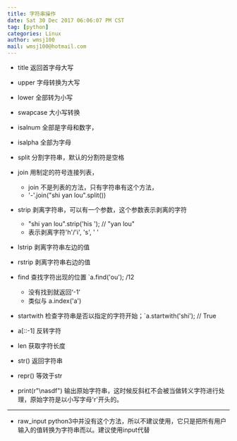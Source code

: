 ```yaml
---
title: 字符串操作
date: Sat 30 Dec 2017 06:06:07 PM CST
tag: [python]
categories: Linux
author: wmsj100
mail: wmsj100@hotmail.com
---
```


- title 返回首字母大写
- upper 字母转换为大写
- lower 全部转为小写
- swapcase 大小写转换
- isalnum 全部是字母和数字，
- isalpha 全部为字母
- split 分割字符串，默认的分割符是空格
- join 用制定的符号连接列表，
    - join 不是列表的方法，只有字符串有这个方法，
    - '-'.join("shi yan lou".split())
- strip 剥离字符串，可以有一个参数，这个参数表示剥离的字符
    - "shi yan lou".strip('his '); // "yan lou"
    - 表示剥离字符'h'/'i', 's', ' '
- lstrip 剥离字符串左边的值
- rstrip 剥离字符串右边的值
- find 查找字符出现的位置 `a.find('ou'); /12
    - 没有找到就返回‘-1’
    - 类似与 a.index('a')
- startwith 检查字符串是否以指定的字符开始；`a.startwith('shi'); // True
- a[::-1] 反转字符
- len 获取字符长度
- str() 返回字符串
- repr() 等效于str

- print(r"\nasdf") 输出原始字符串，这时候反斜杠不会被当做转义字符进行处理，原始字符是以小写字母'r'开头的。
---

- raw_input python3中并没有这个方法，所以不建议使用，它只是把所有用户输入的值转换为字符串而以。建议使用input代替

